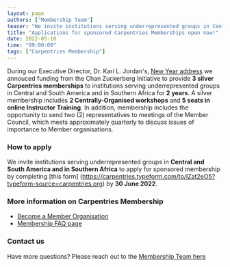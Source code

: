 ```yaml
---
layout: page
authors: ["Membership Team"]
teaser: "We invite institutions serving underrepresented groups in Central and South America and in Southern Africa to apply for sponsored membership."
title: "Applications for sponsored Carpentries Memberships open now!"
date: 2022-05-18
time: "09:00:00"
tags: ["Carpentries Membership"]
---
```


During our Executive Director, Dr. Kari L. Jordan's, [New Year address](https://carpentries.org/blog/2022/01/executive-director-new-years-message/) we annouced funding 
from the Chan Zuckerberg Initiative to provide **3 silver Carpentries memberships** to institutions serving underrepresented groups in Central and South 
America and in Southern Africa for **2 years**. A silver membership includes **2 Centrally-Organised workshops** and **5 seats in online Instructor Training**.
In addition, membership includes the opportunity to send two (2) representatives to meetings of the Member Council, which meets approximately quarterly to discuss issues 
of importance to Member organisations.

### How to apply

We invite institutions serving underrepresented groups in **Central and South America and in Southern Africa** to apply for sponsored membership by completing [this form]
(https://carpentries.typeform.com/to/lZat2eO5?typeform-source=carpentries.org) by **30 June 2022**. 

### More information on Carpentries Membership

- [Become a Member Organisation](https://carpentries.org/membership/)
- [Membership FAQ page](https://carpentries.org/member_faq/) 

### Contact us
 
Have more questions? Please reach out to the [Membership Team here](emailto:membership@carpentries.org) 
